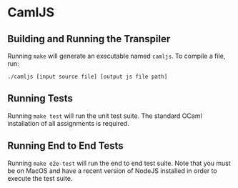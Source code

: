 # CamlJS

## Building and Running the Transpiler
Running ``` make ``` will generate an executable named ```camljs```. To compile a file, run:
```
./camljs [input source file] [output js file path]
```

## Running Tests
Running ``` make test ``` will run the unit test suite. The standard OCaml installation of all assignments is required.

## Running End to End Tests
Running ``` make e2e-test ``` will run the end to end test suite. 
Note that you must be on MacOS and have a recent version of NodeJS installed in order to execute the test suite.

